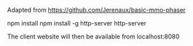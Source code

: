 Adapted from https://github.com/Jerenaux/basic-mmo-phaser


npm install
npm install -g http-server
http-server

The client website will then be available from localhost:8080

